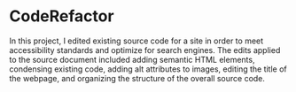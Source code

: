# CodeRefactor

In this project, I edited existing source code for a site in order to meet accessibility standards and optimize for search engines. The edits applied to the source document included adding semantic HTML elements, condensing existing code, adding alt attributes to images, editing the title of the webpage, and organizing the structure of the overall source code.

